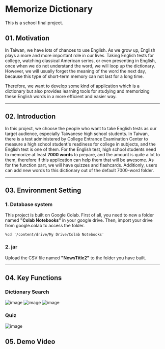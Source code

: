 # Memorize Dictionary
This is a school final project.

## 01. Motivation
In Taiwan, we have lots of chances to use English. As we grow up, English plays a more and more important role in our lives. Taking English tests for college, watching classical American series, or even presenting in English, once when we do not understand the word, we will loop up the dictionary. However, we will usually forget the meaning of the word the next day, because this type of short-term memory can not last for a long time.

Therefore, we want to develop some kind of application which is a dictionary but also provides learning tools for studying and memorizing these English words in a more efficient and easier way.
***
## 02. Introduction
In this project, we choose the people who want to take English tests as our target audience, especially Taiwanese high school students. In Taiwan, there is a test administered by College Entrance Examination Center to measure a high school student's readiness for college in subjects, and the English test is one of them. For the English test, high school students need to memorize at least **7000 words** to prepare, and the amount is quite a lot to them, therefore if this application can help them that will be awesome. As for the function part, we will have quizzes and flashcards. Additionly, users can add new words to this dictionary out of the default 7000-word folder.

***
## 03. Environment Setting
### 1. Database system
This project is built on Google Colab. First of all, you need to new a folder named **"Colab Notebooks"** in your google drive. Then, import your drive from google.colab to access the folder.
```
%cd '/content/drive/My Drive/Colab Notebooks'
```
### 2. jar
Upload the CSV file named **"NewsTitle2"** to the folder you have built.
***
## 04. Key Functions
### Dictionary Search
![image](https://raw.githubusercontent.com/Wei-Hsi/template/main/all%20project%20layout/java%20app/main%20page.png?token=ARU42BWDOVCA2YQTBFSRDWTBPWYOE)
![image](https://raw.githubusercontent.com/Wei-Hsi/template/main/all%20project%20layout/java%20app/search%20page.png?token=ARU42BWGU72UH5TBSXCM4XLBPWYTQ)
![image](https://raw.githubusercontent.com/Wei-Hsi/template/main/all%20project%20layout/java%20app/add%20new%20word.png?token=ARU42BWJABNS2VQG5JQV3W3BPWYUQ)
### Quiz
![image](https://github.com/Wei-Hsi/template/blob/main/all%20project%20layout/java%20app/test%20page.png)
## 05. Demo Video


